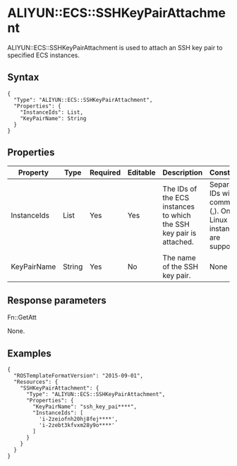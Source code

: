 # ALIYUN::ECS::SSHKeyPairAttachment

ALIYUN::ECS::SSHKeyPairAttachment is used to attach an SSH key pair to specified ECS instances.

## Syntax

```
{
  "Type": "ALIYUN::ECS::SSHKeyPairAttachment",
  "Properties": {
    "InstanceIds": List,
    "KeyPairName": String
  }
}
```

## Properties

|Property|Type|Required|Editable|Description|Constraint|
|--------|----|--------|--------|-----------|----------|
|InstanceIds|List|Yes|Yes|The IDs of the ECS instances to which the SSH key pair is attached.|Separate IDs with commas \(,\). Only Linux instances are supported.|
|KeyPairName|String|Yes|No|The name of the SSH key pair.|None|

## Response parameters

Fn::GetAtt

None.

## Examples

```
{
  "ROSTemplateFormatVersion": "2015-09-01",
  "Resources": {
    "SSHKeyPairAttachment": {
      "Type": "ALIYUN::ECS::SSHKeyPairAttachment",
      "Properties": {
        "KeyPairName": "ssh_key_pai****",
        "InstanceIds": [
          'i-2zeiofnh20hj8fej****',
          'i-2zebt3kfvxm28y9o****'
        ]
      }
    }
  }
}
```

